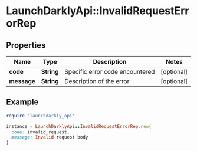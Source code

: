 # LaunchDarklyApi::InvalidRequestErrorRep

## Properties

| Name | Type | Description | Notes |
| ---- | ---- | ----------- | ----- |
| **code** | **String** | Specific error code encountered | [optional] |
| **message** | **String** | Description of the error | [optional] |

## Example

```ruby
require 'launchdarkly_api'

instance = LaunchDarklyApi::InvalidRequestErrorRep.new(
  code: invalid_request,
  message: Invalid request body
)
```

